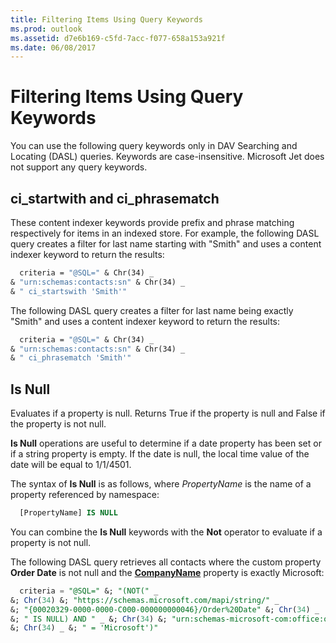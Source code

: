 ```yaml
---
title: Filtering Items Using Query Keywords
ms.prod: outlook
ms.assetid: d7e6b169-c5fd-7acc-f077-658a153a921f
ms.date: 06/08/2017
---
```



# Filtering Items Using Query Keywords

You can use the following query keywords only in DAV Searching and Locating (DASL) queries. Keywords are case-insensitive. Microsoft Jet does not support any query keywords.

## ci_startwith and ci_phrasematch
    
These content indexer keywords provide prefix and phrase matching respectively for items in an indexed store. For example, the following DASL query creates a filter for last name starting with "Smith" and uses a content indexer keyword to return the results:
    
```vb
  criteria = "@SQL=" & Chr(34) _ 
& "urn:schemas:contacts:sn" & Chr(34) _ 
& " ci_startswith 'Smith'"
```

The following DASL query creates a filter for last name being exactly "Smith" and uses a content indexer keyword to return the results: 

```vb
  criteria = "@SQL=" & Chr(34) _ 
& "urn:schemas:contacts:sn" & Chr(34) _ 
& " ci_phrasematch 'Smith'"
```

## Is Null
    
Evaluates if a property is null. Returns True if the property is null and False if the property is not null.
    
**Is Null** operations are useful to determine if a date property has been set or if a string property is empty. If the date is null, the local time value of the date will be equal to 1/1/4501.
    
The syntax of **Is Null** is as follows, where _PropertyName_ is the name of a property referenced by namespace:

```sql
  [PropertyName] IS NULL
```

You can combine the **Is Null** keywords with the **Not** operator to evaluate if a property is not null.
    
The following DASL query retrieves all contacts where the custom property **Order Date** is not null and the **[CompanyName](../../../api/Outlook.ContactItem.CompanyName.md)** property is exactly Microsoft:
    
```sql
  criteria = "@SQL=" &; "(NOT(" _ 
&; Chr(34) &; "https://schemas.microsoft.com/mapi/string/" _ 
&; "{00020329-0000-0000-C000-000000000046}/Order%20Date" &; Chr(34) _ 
&; " IS NULL) AND " _ &; Chr(34) &; "urn:schemas-microsoft-com:office:office#Company" 
&; Chr(34) _ &; " = 'Microsoft')"
```





